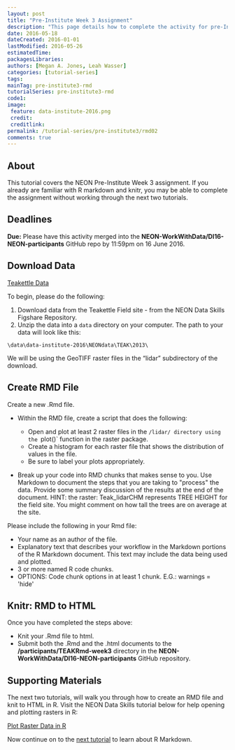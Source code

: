 ```yaml
---
layout: post
title: "Pre-Institute Week 3 Assignment"
description: "This page details how to complete the activity for pre-Institute week 3."
date: 2016-05-18
dateCreated: 2016-01-01
lastModified: 2016-05-26
estimatedTime:
packagesLibraries:
authors: [Megan A. Jones, Leah Wasser]
categories: [tutorial-series]
tags:
mainTag: pre-institute3-rmd
tutorialSeries: pre-institute3-rmd
code1:
image:
 feature: data-institute-2016.png
 credit:
 creditlink:
permalink: /tutorial-series/pre-institute3/rmd02
comments: true
---
```


## About
This tutorial covers the NEON Pre-Institute Week 3 assignment. If you already
are familiar with R markdown and knitr, you may be able to complete the assignment 
without working through the next two tutorials. 

<div id="objectives" markdown="1">

## Deadlines
**Due:** Please have this activity merged into the
**NEON-WorkWithData/DI16-NEON-participants** GitHub repo by 11:59pm on
16 June 2016.

## Download Data

<a class="btn btn-inverse" href="https://ndownloader.figshare.com/files/5282317" target="_blank">Teakettle
Data</a>

</div>


To begin, please do the following:

1. Download data from the Teakettle Field site - from the NEON Data Skills 
Figshare Repository.
2. Unzip the data into a `data` directory on your computer. The path to your data 
will look like this:

`\data\data-institute-2016\NEONdata\TEAK\2013\`

We will be using the GeoTIFF raster files in the “lidar” subdirectory of the download.

## Create RMD File

Create a new .Rmd file. 


* Within the RMD file, create a script that does the following: 

  * Open and plot at least 2 raster files in the `/lidar/ directory using the `plot()` 
  function in the raster package.
  * Create a histogram for each raster file that shows the distribution of values 
  in the file.
  * Be sure to label your plots appropriately.
  
* Break up your code into RMD chunks that makes sense to you. Use Markdown to 
document the steps that you are taking to "process" the data. Provide some summary
discussion of the results at the end of the document. HINT: the raster: Teak_lidarCHM 
represents TREE HEIGHT for the field site. You might comment on how tall the 
trees are on average at the site.

Please include the following in your Rmd file:

* Your name as an author of the file.
* Explanatory text that describes your workflow in the Markdown portions of the
R Markdown document. This text may include the data being used and plotted.
* 3 or more named R code chunks.
* OPTIONS: Code chunk options in at least 1 chunk. E.G.: warnings = 'hide'

## Knitr: RMD to HTML

Once you have completed the steps above:

* Knit your .Rmd file to html.  
* Submit both the .Rmd and the .html documents to the **/participants/TEAKRmd-week3**
directory in the **NEON-WorkWithData/DI16-NEON-participants** GitHub repository.

## Supporting Materials

The next two tutorials, will walk you through how to create an RMD file and knit 
to HTML in R. Visit the NEON Data Skills tutorial below for help opening and plotting
rasters in R:

<a class="btn btn-inverse" href="http://neondataskills.org/R/Plot-Rasters-In-R/" target="_blank">Plot Raster Data in R</a> 


Now continue on to the
[next tutorial]({{site.baseurl}}/tutorial-series/pre-institute3/rmd03)
to learn about R Markdown.
